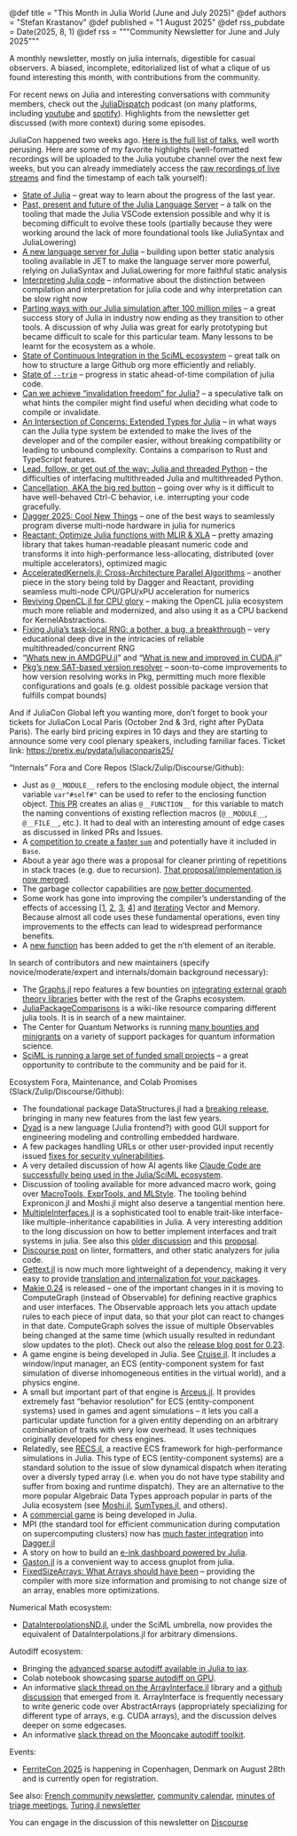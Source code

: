 @def title = "This Month in Julia World (June and July 2025)"
@def authors = "Stefan Krastanov"
@def published = "1 August 2025"
@def rss_pubdate = Date(2025, 8, 1)
@def rss = """Community Newsletter for June and July 2025"""

A monthly newsletter, mostly on julia internals, digestible for casual observers. A biased, incomplete, editorialized list of what a clique of us found interesting this month, with contributions from the community.

For recent news on Julia and interesting conversations with community members, check out the [JuliaDispatch](https://juliadispatch.fm/) podcast (on many platforms, including [youtube](https://www.youtube.com/@JuliaDispatch/) and [spotify](https://open.spotify.com/show/6Y1zWtFhjqPLsFQWRvZmws)). Highlights from the newsletter get discussed (with more context) during some episodes.

JuliaCon happened two weeks ago. [Here is the full list of talks](https://pretalx.com/juliacon-2025/schedule/), well worth perusing. Here are some of my favorite highlights (well-formatted recordings will be uploaded to the Julia youtube channel over the next few weeks, but you can already immediately access the [raw recordings of live streams](https://www.youtube.com/@TheJuliaLanguage/streams) and find the timestamp of each talk yourself):

* [State of Julia](https://pretalx.com/juliacon-2025/talk/3TKCZZ/) – great way to learn about the progress of the last year.
* [Past, present and future of the Julia Language Server](https://pretalx.com/juliacon-2025/talk/FNHLJL/) – a talk on the tooling that made the Julia VSCode extension possible and why it is becoming difficult to evolve these tools (partially because they were working around the lack of more foundational tools like JuliaSyntax and JuliaLowering)
* [A new language server for Julia](https://pretalx.com/juliacon-2025/talk/M7SGLS/) – building upon better static analysis tooling available in JET to make the language server more powerful, relying on JuliaSyntax and JuliaLowering for more faithful static analysis
* [Interpreting Julia code](https://pretalx.com/juliacon-2025/talk/9ADY9F/) – informative about the distinction between compilation and interpretation for julia code and why interpretation can be slow right now
* [Parting ways with our Julia simulation after 100 million miles](https://pretalx.com/juliacon-2025/talk/B7WRLT/) – a great success story of Julia in industry now ending as they transition to other tools. A discussion of why Julia was great for early prototyping but became difficult to scale for this particular team. Many lessons to be learnt for the ecosystem as a whole.
* [State of Continuous Integration in the SciML ecosystem](https://pretalx.com/juliacon-2025/talk/SHCKEL/) – great talk on how to structure a large Github org more efficiently and reliably.
* [State of `--trim`](https://pretalx.com/juliacon-2025/talk/YVU9E3/) – progress in static ahead-of-time compilation of julia code.
* [Can we achieve “invalidation freedom” for Julia?](https://pretalx.com/juliacon-2025/talk/DCDEQV/) – a speculative talk on what hints the compiler might find useful when deciding what code to compile or invalidate.
* [An Intersection of Concerns: Extended Types for Julia](https://pretalx.com/juliacon-2025/talk/ADCQMM/) – in what ways can the Julia type system be extended to make the lives of the developer and of the compiler easier, without breaking compatibility or leading to unbound complexity. Contains a comparison to Rust and TypeScript features.
* [Lead, follow, or get out of the way: Julia and threaded Python](https://pretalx.com/juliacon-2025/talk/HU7YUZ/) – the difficulties of interfacing multithreaded Julia and multithreaded Python.
* [Cancellation, AKA the big red button](https://pretalx.com/juliacon-2025/talk/FK3EZL/) – going over why is it difficult to have well-behaved Ctrl-C behavior, i.e. interrupting your code gracefully.
* [Dagger 2025: Cool New Things](https://pretalx.com/juliacon-2025/talk/Z3Q8SP/) – one of the best ways to seamlessly program diverse multi-node hardware in julia for numerics
* [Reactant: Optimize Julia functions with MLIR & XLA](https://pretalx.com/juliacon-2025/talk/X7EVKM/) – pretty amazing library that takes human-readable pleasant numeric code and transforms it into high-performance less-allocating, distributed (over multiple accelerators), optimized magic
* [AcceleratedKernels.jl: Cross-Architecture Parallel Algorithms](https://pretalx.com/juliacon-2025/talk/7RLZAL/) – another piece in the story being told by Dagger and Reactant, providing seamless multi-node CPU/GPU/xPU acceleration for numerics
* [Reviving OpenCL.jl for CPU glory](https://pretalx.com/juliacon-2025/talk/WX7JLQ/) – making the OpenCL julia ecosystem much more reliable and modernized, and also using it as a CPU backend for KernelAbstractions.
* [Fixing Julia’s task-local RNG: a bother, a bug, a breakthrough](https://pretalx.com/juliacon-2025/talk/ZNBEAN/) – very educational deep dive in the intricacies of reliable multithreaded/concurrent RNG
* “[Whats new in AMDGPU.jl](https://pretalx.com/juliacon-2025/talk/9QRAXE/)” and “[What is new and improved in CUDA.jl](https://pretalx.com/juliacon-2025/talk/VTVVMG/)”
* [Pkg’s new SAT-based version resolver](https://pretalx.com/juliacon-2025/talk/Y7NPFM/) – soon-to-come improvements to how version resolving works in Pkg, permitting much more flexible configurations and goals (e.g. oldest possible package version that fulfills compat bounds)

And if JuliaCon Global left you wanting more, don’t forget to book your tickets for JuliaCon Local Paris (October 2nd & 3rd, right after PyData Paris). The early bird pricing expires in 10 days and they are starting to announce some very cool plenary speakers, including familiar faces. Ticket link: https://pretix.eu/pydata/juliaconparis25/

“Internals” Fora and Core Repos (Slack/Zulip/Discourse/Github):

* Just as `@__MODULE__` refers to the enclosing module object, the internal variable `var"#self#"` can be used to refer to the enclosing function object. [This PR](https://github.com/JuliaLang/julia/pull/58940) creates an alias `@__FUNCTION__` for this variable to match the naming conventions of existing reflection macros (`@__MODULE__`, `@__FILE__`, etc.). It had to deal with an interesting amount of edge cases as discussed in linked PRs and Issues.
* A [competition to create a faster `sum`](https://discourse.julialang.org/t/performance-challenge-can-you-write-a-faster-sum/130456) and potentially have it included in `Base`.
* About a year ago there was a proposal for cleaner printing of repetitions in stack traces (e.g. due to recursion). [That proposal/implementation is now merged](https://github.com/JuliaLang/julia/pull/55841).
* The garbage collector capabilities are [now better documented](https://github.com/JuliaLang/julia/pull/58733/files).
* Some work has gone into improving the compiler’s understanding of the effects of accessing [[1](https://github.com/JuliaLang/julia/pull/58785), [2](https://github.com/JuliaLang/julia/pull/58793), [3](https://github.com/JuliaLang/julia/pull/58754), [4](https://github.com/JuliaLang/julia/pull/58768)] and [iterating](https://github.com/JuliaLang/julia/pull/58755) Vector and Memory. Because almost all code uses these fundamental operations, even tiny improvements to the effects can lead to widespread performance benefits.
* A [new function](https://github.com/JuliaLang/julia/pull/56580) has been added to get the n’th element of an iterable.

In search of contributors and new maintainers (specify novice/moderate/expert and internals/domain background necessary):

* The [Graphs.jl](http://graphs.jl) repo features a few bounties on [integrating external graph theory libraries](https://github.com/JuliaGraphs/Graphs.jl/issues?q=is%3Aissue%20state%3Aopen%20label%3Abounty) better with the rest of the Graphs ecosystem.
* [JuliaPackageComparisons](https://discourse.julialang.org/t/juliapackagecomparisons-is-looking-for-a-new-maintainer/130667) is a wiki-like resource comparing different julia tools. It is in search of a new maintainer.
* The Center for Quantum Networks is running [many bounties and minigrants](https://github.com/QuantumSavory/.github/blob/main/BUG_BOUNTIES.md) on a variety of support packages for quantum information science.
* [SciML is running a large set of funded small projects](https://sciml.ai/small_grants/) – a great opportunity to contribute to the community and be paid for it.

Ecosystem Fora, Maintenance, and Colab Promises (Slack/Zulip/Discourse/Github):

* The foundational package DataStructures.jl had a [breaking release](https://github.com/JuliaCollections/DataStructures.jl/blob/master/CHANGELOG.md), bringing in many new features from the last few years.
* [Dyad](https://discourse.julialang.org/t/ann-dyad-a-new-language-to-make-hardware-engineering-as-fast-as-software/129996) is a new language (Julia frontend?) with good GUI support for engineering modeling and controlling embedded hardware.
* A few packages handling URLs or other user-provided input recently issued [fixes for security vulnerabilities](https://discourse.julialang.org/t/security-advisory-http-jl-uris-jl-registrator-jl-gitforge-jl-and-github-jl/130189).
* A very detailed discussion of how AI agents like [Claude Code are successfully being used in the Julia/SciML ecosystem](https://discourse.julialang.org/t/the-use-of-claude-code-in-sciml-repos/131009/8).
* Discussion of tooling available for more advanced macro work, going over [MacroTools, ExprTools, and MLStyle](https://discourse.julialang.org/t/macro-utilities-for-working-with-function-definitions-in-2025/130687). The tooling behind Expronicon.jl and Moshi.jl might also deserve a tangential mention here.
* [MultipleInterfaces.jl](https://discourse.julialang.org/t/ann-multipleinterfaces-jl-interfaces-with-multiple-inheritance-and-multiple-dispatch/130796) is a sophisticated tool to enable trait-like interface-like multiple-inheritance capabilities in Julia. A very interesting addition to the long discussion on how to better implement interfaces and trait systems in julia. See also this [older discussion](https://discourse.julialang.org/t/interfaces-traits-in-julia-2-0-and-multiple-inheritance/124011) and this [proposal](https://hackmd.io/BbEw0_B4Q8uDSS34LOvpCw).
* [Discourse post](https://discourse.julialang.org/t/is-there-a-ruff-like-linter/130871) on linter, formatters, and other static analyzers for julia code.
* [Gettext.jl](http://gettext.jl) is now much more lightweight of a dependency, making it very easy to provide [translation and internalization for your packages](https://discourse.julialang.org/t/feedback-requested-updated-gettext-jl-for-i18n/130506).
* [Makie 0.24](https://discourse.julialang.org/t/ann-makie-v0-24/130207) is released – one of the important changes in it is moving to ComputeGraph (instead of Observable) for defining reactive graphics and user interfaces. The Observable approach lets you attach update rules to each piece of input data, so that your plot can react to changes in that date. ComputeGraph solves the issue of multiple Observables being changed at the same time (which usually resulted in redundant slow updates to the plot). Check out also the [release blog post for 0.23](https://makie.org/website/blogposts/v0.23.0/).
* A game engine is being developed in Julia. See [Cruise.jl](https://discourse.julialang.org/t/cruise-v0-1-0-a-julia-game-engine/130708). It includes a window/input manager, an ECS (entity-component system for fast simulation of diverse inhomogeneous entities in the virtual world), and a physics engine.
* A small but important part of that engine is [Arceus.jl](https://discourse.julialang.org/t/arceus-jl-a-lightning-fast-behavior-resolution-system/130321). It provides extremely fast “behavior resolution” for ECS (entity-component systems) used in games and agent simulations – it lets you call a particular update function for a given entity depending on an arbitrary combination of traits with very low overhead. It uses techniques originally developed for chess engines.
* Relatedly, see [RECS.jl](https://discourse.julialang.org/t/recs-a-reactive-ecs-framework-for-high-performance-simulations-in-julia/130098), a reactive ECS framework for high-performance simulations in Julia. This type of ECS (entity-component systems) are a standard solution to the issue of slow dynamical dispatch when iterating over a diversly typed array (i.e. when you do not have type stability and suffer from boxing and runtime dispatch). They are an alternative to the more popular Algebraic Data Types approach popular in parts of the Julia ecosystem (see [Moshi.jl](http://moshi.jl), [SumTypes.jl](http://sumtypes.jl), and others).
* A [commercial game](https://discourse.julialang.org/t/im-creating-the-worlds-first-commercial-game-written-in-julia/130412) is being developed in Julia.
* MPI (the standard tool for efficient communication during computation on supercomputing clusters) now has [much faster integration](https://discourse.julialang.org/t/faster-mpi-integration-in-dagger/130784) into [Dagger.jl](http://dagger.jl)
* A story on how to build an [e-ink dashboard powered by Julia](https://discourse.julialang.org/t/building-a-julia-powered-e-ink-dashboard-a-dev-log/130709).
* [Gaston.jl](https://discourse.julialang.org/t/ann-gaston-v2-0-released/130358) is a convenient way to access gnuplot from julia.
* [FixedSizeArrays: What Arrays should have been](https://discourse.julialang.org/t/ann-fixedsizearrays-jl-what-array-probably-should-have-been/129724/37) – providing the compiler with more size information and promising to not change size of an array, enables more optimizations.

Numerical Math ecosystem:

* [DataInterpolationsND.jl](https://discourse.julialang.org/t/is-there-a-ruff-like-linter/130871), under the SciML umbrella, now provides the equivalent of DataInterpolations.jl for arbitrary dimensions.

Autodiff ecosystem:

* Bringing the [advanced sparse autodiff available in Julia to jax](https://github.com/gdalle/sparsediffax).
* Colab notebook showcasing [sparse autodiff on GPU](https://colab.research.google.com/drive/18tob4GCdB7T_rjxWi7LVB0rYygdNvzTE?usp=sharing).
* An informative [slack thread on the ArrayInterface.jl](https://julialang.slack.com/archives/C6G240ENA/p1752678837415059) library and a [github discussion](https://github.com/JuliaArrays/ArrayInterface.jl/issues/463) that emerged from it. ArrayInterface is frequently necessary to write generic code over AbstractArrays (appropriately specializing for different type of arrays, e.g. CUDA arrays), and the discussion delves deeper on some edgecases.
* An informative [slack thread on the Mooncake autodiff toolkit](https://julialang.slack.com/archives/C6FGJ8REC/p1751978854180429).

Events:

* [FerriteCon 2025](https://ferrite-fem.github.io/FerriteCon/2025/) is happening in Copenhagen, Denmark on August 28th and is currently open for registration.

See also: [French community newsletter](https://pnavaro.github.io/NouvellesJulia/), [community calendar](https://julialang.org/community/#events), [minutes of triage meetings](https://hackmd.io/@LilithHafner/HJaw__uMp), [Turing.jl newsletter](https://github.com/TuringLang/Turing.jl/issues/2498)


You can engage in the discussion of this newsletter on [Discourse](https://discourse.julialang.org/c/community/news/66)
